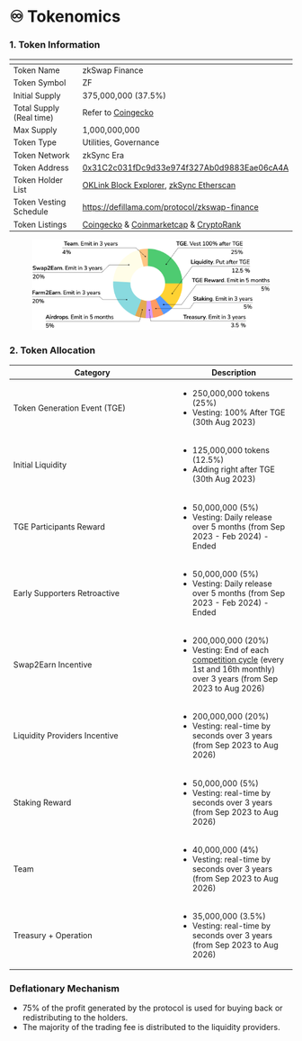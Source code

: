 # ♾️ Tokenomics

### 1. Token Information

<table><thead><tr><th width="301"></th><th></th></tr></thead><tbody><tr><td>Token Name</td><td>zkSwap Finance</td></tr><tr><td>Token Symbol</td><td>ZF</td></tr><tr><td>Initial Supply</td><td>375,000,000 (37.5%)</td></tr><tr><td>Total Supply (Real time)</td><td>Refer to <a href="https://www.coingecko.com/en/coins/zkswap-finance">Coingecko</a></td></tr><tr><td>Max Supply</td><td>1,000,000,000</td></tr><tr><td>Token Type</td><td>Utilities, Governance</td></tr><tr><td>Token Network</td><td>zkSync Era</td></tr><tr><td>Token Address</td><td><a href="https://explorer.zksync.io/address/0x31C2c031fDc9d33e974f327Ab0d9883Eae06cA4A">0x31C2c031fDc9d33e974f327Ab0d9883Eae06cA4A</a></td></tr><tr><td>Token Holder List</td><td><a href="https://www.oklink.com/zksync/token/0x31c2c031fdc9d33e974f327ab0d9883eae06ca4a">OKLink Block Explorer</a>, <a href="https://era.zksync.network/token/0x31c2c031fdc9d33e974f327ab0d9883eae06ca4a#balances">zkSync Etherscan</a></td></tr><tr><td>Token Vesting Schedule</td><td><a href="https://defillama.com/protocol/zkswap-finance">https://defillama.com/protocol/zkswap-finance</a></td></tr><tr><td>Token Listings</td><td><a href="https://www.coingecko.com/en/coins/zkswap-finance">Coingecko</a> &#x26; <a href="https://coinmarketcap.com/currencies/zkswap-finance/">Coinmarketcap</a> &#x26; <a href="https://cryptorank.io/price/zkswap-finance">CryptoRank</a></td></tr></tbody></table>



<figure><img src="../.gitbook/assets/Tokenomics_-_Docs.png" alt=""><figcaption></figcaption></figure>

###

### 2. Token Allocation

<table><thead><tr><th width="281">Category</th><th>Description</th></tr></thead><tbody><tr><td>Token Generation Event (TGE)</td><td><ul><li>250,000,000 tokens (25%)</li><li>Vesting: 100% After TGE (30th Aug 2023)</li></ul></td></tr><tr><td>Initial Liquidity</td><td><ul><li>125,000,000 tokens (12.5%)</li><li>Adding right after TGE (30th Aug 2023)</li></ul></td></tr><tr><td>TGE Participants Reward</td><td><ul><li>50,000,000 (5%)</li><li>Vesting: Daily release over 5 months (from Sep 2023 - Feb 2024) - Ended</li></ul></td></tr><tr><td>Early Supporters Retroactive</td><td><ul><li>50,000,000 (5%)</li><li>Vesting: Daily release over 5 months (from Sep 2023 - Feb 2024) - Ended</li></ul></td></tr><tr><td>Swap2Earn Incentive</td><td><ul><li>200,000,000 (20%)</li><li>Vesting: End of each <a href="../highlights/swap2earn.md#cycle">competition cycle</a> (every 1st and 16th monthly) over 3 years  (from Sep 2023 to Aug 2026)</li></ul></td></tr><tr><td>Liquidity Providers Incentive</td><td><ul><li>200,000,000 (20%)</li><li>Vesting: real-time by seconds over 3 years (from Sep 2023 to Aug 2026)</li></ul></td></tr><tr><td>Staking Reward</td><td><ul><li>50,000,000 (5%)</li><li>Vesting: real-time by seconds over 3 years  (from Sep 2023 to Aug 2026)</li></ul></td></tr><tr><td>Team</td><td><ul><li>40,000,000 (4%)</li><li>Vesting: real-time by seconds over 3 years  (from Sep 2023 to Aug 2026)</li></ul></td></tr><tr><td>Treasury + Operation</td><td><ul><li>35,000,000 (3.5%)</li><li>Vesting: real-time by seconds over 3 years  (from Sep 2023 to Aug 2026)</li></ul></td></tr></tbody></table>

### **Deflationary Mechanism**

* 75% of the profit generated by the protocol is used for buying back or redistributing to the holders.&#x20;
* The majority of the trading fee is distributed to the liquidity providers.

